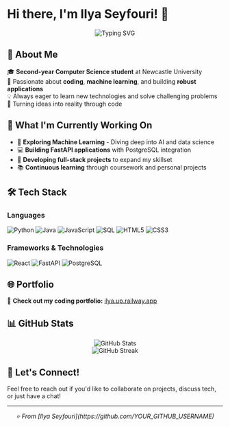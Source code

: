 # Hi there, I'm Ilya Seyfouri! 👋

<div align="center">
  <img src="https://readme-typing-svg.herokuapp.com?font=Fira+Code&pause=1000&color=2196F3&center=true&vCenter=true&width=435&lines=Computer+Science+Student;Machine+Learning+Enthusiast;Full-Stack+Developer;Always+Learning+New+Things!" alt="Typing SVG" />
</div>

## 💫 About Me

🎓 **Second-year Computer Science student** at Newcastle University  
🚀 Passionate about **coding**, **machine learning**, and building **robust applications**  
💡 Always eager to learn new technologies and solve challenging problems  
🌟 Turning ideas into reality through code

## 🚀 What I'm Currently Working On

- 🤖 **Exploring Machine Learning** - Diving deep into AI and data science
- 💻 **Building FastAPI applications** with PostgreSQL integration
- 🔧 **Developing full-stack projects** to expand my skillset
- 📚 **Continuous learning** through coursework and personal projects

## 🛠️ Tech Stack

### Languages
![Python](https://img.shields.io/badge/Python-3776AB?style=for-the-badge&logo=python&logoColor=white)
![Java](https://img.shields.io/badge/Java-ED8B00?style=for-the-badge&logo=openjdk&logoColor=white)
![JavaScript](https://img.shields.io/badge/JavaScript-F7DF1E?style=for-the-badge&logo=javascript&logoColor=black)
![SQL](https://img.shields.io/badge/SQL-336791?style=for-the-badge&logo=postgresql&logoColor=white)
![HTML5](https://img.shields.io/badge/HTML5-E34F26?style=for-the-badge&logo=html5&logoColor=white)
![CSS3](https://img.shields.io/badge/CSS3-1572B6?style=for-the-badge&logo=css3&logoColor=white)

### Frameworks & Technologies
![React](https://img.shields.io/badge/React-20232A?style=for-the-badge&logo=react&logoColor=61DAFB)
![FastAPI](https://img.shields.io/badge/FastAPI-005571?style=for-the-badge&logo=fastapi)
![PostgreSQL](https://img.shields.io/badge/PostgreSQL-316192?style=for-the-badge&logo=postgresql&logoColor=white)

## 🌐 Portfolio

🔗 **Check out my coding portfolio:** [ilya.up.railway.app](https://ilya.up.railway.app)

## 📊 GitHub Stats

<div align="center">
  <img src="https://github-readme-stats.vercel.app/api?username=YOUR_GITHUB_USERNAME&show_icons=true&theme=tokyonight" alt="GitHub Stats" />
</div>

<div align="center">
  <img src="https://github-readme-streak-stats.herokuapp.com/?user=YOUR_GITHUB_USERNAME&theme=tokyonight" alt="GitHub Streak" />
</div>

## 🤝 Let's Connect!

Feel free to reach out if you'd like to collaborate on projects, discuss tech, or just have a chat!

---

<div align="center">
  <i>⭐️ From [Ilya Seyfouri](https://github.com/YOUR_GITHUB_USERNAME)</i>
</div>
